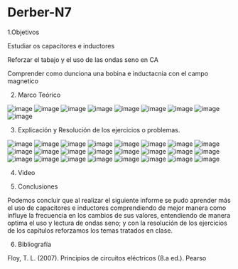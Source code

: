 # Derber-N7

1.Objetivos

Estudiar os capacitores e inductores

Reforzar el tabajo y el uso de las ondas seno en CA

Comprender como dunciona una bobina e inductacnia con el campo magnetico

2. Marco Teórico

![image](https://user-images.githubusercontent.com/104913700/218133662-b4dcaf63-c01a-4a7b-aed5-f9f7bcd7856d.png)
![image](https://user-images.githubusercontent.com/104913700/218133687-9dde3550-fc62-459b-a8c6-c4520ec7a1df.png)
![image](https://user-images.githubusercontent.com/104913700/218133735-d075d914-925d-46a1-ac4e-9fa06c242130.png)
![image](https://user-images.githubusercontent.com/104913700/218133802-71c9e80e-f6d1-4707-8974-4cca73d8a62f.png)
![image](https://user-images.githubusercontent.com/104913700/218133822-7c6dc907-ca8f-4460-8316-684e67fc370f.png)
![image](https://user-images.githubusercontent.com/104913700/218133860-3e8bf539-d5d8-490f-b062-1f51586779dd.png)
![image](https://user-images.githubusercontent.com/104913700/218133890-d378c5f6-423a-47c0-bd38-0d186da57cc5.png)
![image](https://user-images.githubusercontent.com/104913700/218133990-e5c74845-7dd7-4a4d-9806-13dfffb2e4b2.png)
![image](https://user-images.githubusercontent.com/104913700/218134035-883488b0-161c-43cd-928a-3082ed9f5f67.png)

3. Explicación y Resolución de los ejercicios o problemas.

![image](https://user-images.githubusercontent.com/104913700/218134188-1f042a72-84fe-4a7e-8bbe-e91e84c7fb7b.png)
![image](https://user-images.githubusercontent.com/104913700/218134221-0d058234-1e60-49b2-b000-7aa785e17a77.png)
![image](https://user-images.githubusercontent.com/104913700/218134305-986b834e-dc4f-429d-b391-26379cce3830.png)
![image](https://user-images.githubusercontent.com/104913700/218134342-7d163b3e-5a71-4d13-a9df-7d73930db246.png)
![image](https://user-images.githubusercontent.com/104913700/218134368-d1e7edf5-d63f-4b8f-841b-f5039f87518a.png)
![image](https://user-images.githubusercontent.com/104913700/218134406-2a0df5be-dba0-44dc-b168-0d7f8ca7a275.png)
![image](https://user-images.githubusercontent.com/104913700/218134427-ac2295da-ee45-4ed8-920a-fa9c22fda909.png)
![image](https://user-images.githubusercontent.com/104913700/218134476-b2649171-0ddd-4347-bc17-3f9bbb51a072.png)
![image](https://user-images.githubusercontent.com/104913700/218134494-8882a85a-34f4-4355-93e3-fdcbd90c5121.png)
![image](https://user-images.githubusercontent.com/104913700/218134562-629b5cee-3a11-4dec-b38c-b643aa7d506e.png)
![image](https://user-images.githubusercontent.com/104913700/218134597-cbaec0f2-ee83-43a0-8ec8-35454da39fc2.png)
![image](https://user-images.githubusercontent.com/104913700/218134684-deb84be7-b5ba-4506-a7f3-7a51e7443190.png)
![image](https://user-images.githubusercontent.com/104913700/218134698-53fd5eef-c98b-4ad0-b4b3-82c9ca634bd9.png)
![image](https://user-images.githubusercontent.com/104913700/218134726-bd3971e8-4bbb-41b3-b10f-eaafc305a9b9.png)
![image](https://user-images.githubusercontent.com/104913700/218134753-dec1feef-c6bd-46b8-a3bc-c4effee48ca5.png)
![image](https://user-images.githubusercontent.com/104913700/218134797-1d5a020e-5bd3-4e85-896e-84a2a80e59a4.png)
![image](https://user-images.githubusercontent.com/104913700/218134833-95a7f4f6-9696-4b7f-9ed6-059f39acac14.png)
![image](https://user-images.githubusercontent.com/104913700/218134867-5cb6c8cc-59b7-4341-a6a4-16bf33ada46e.png)
![image](https://user-images.githubusercontent.com/104913700/218134882-b2e97d0a-6809-47fc-b29e-1f0de518d94f.png)
![image](https://user-images.githubusercontent.com/104913700/218134900-10d2a61e-24f7-4bad-8e9f-e56c35f56c2b.png)
![image](https://user-images.githubusercontent.com/104913700/218134949-c8619bb7-3c1d-437b-ba80-d1ba1a33b08e.png)
![image](https://user-images.githubusercontent.com/104913700/218134971-a0a86f4a-320f-4849-af63-24da904b7c5d.png)
![image](https://user-images.githubusercontent.com/104913700/218134997-a0ca975f-f57f-467e-bc9d-490ffd4f2776.png)
![image](https://user-images.githubusercontent.com/104913700/218135027-70af6142-81a7-4b3e-a42c-19cf74cb0a7c.png)

4. Video

5. Conclusiones

Podemos concluir que al realizar el siguiente informe se pudo aprender más el uso de capacitores e inductores comprendiendo de mejor manera como influye la frecuencia en los cambios de sus valores, entendiendo de manera optima el uso y lectura de ondas seno; y con la resolución de los ejercicios de los capítulos reforzamos los temas tratados en clase.

6. Bibliografía

Floy, T. L. (2007). Principios de circuitos eléctricos (8.a ed.). Pearso

































